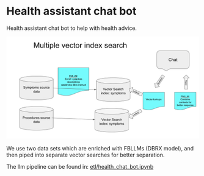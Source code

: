# Health assistant chat bot

Health assistant chat bot to help with health advice.

![architecture](images/architecture.png)

We use two data sets which are enriched with FBLLMs (DBRX model), and then piped into separate vector searches for better separation.

The llm pipeline can be found in: [etl/health_chat_bot.ipynb](etl/health_chat_bot.ipynb)

